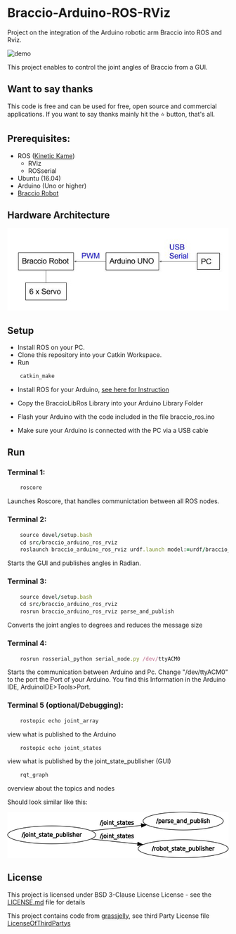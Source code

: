 # Braccio-Arduino-ROS-RViz
Project on the integration of the Arduino robotic arm Braccio into ROS and Rviz.

![demo](Demo/Demo.gif)

This project enables to control the joint angles of Braccio from a GUI.


## Want to say thanks

 This code is free and can be used for free, open source and commercial applications. If you want to say thanks mainly hit the :star: button, that's all. 


## Prerequisites:


* ROS ([Kinetic Kame](http://wiki.ros.org/kinetic))
	* RViz
	* ROSserial
* Ubuntu (16.04)
* Arduino (Uno or higher)
* [Braccio Robot](https://store.arduino.cc/tinkerkit-braccio)

## Hardware Architecture
![Hardware Architecture](DEmo/HardwareArchitecture.jpg)

## Setup
* Install ROS on your PC.
* Clone this repository into your Catkin Workspace.
* Run 
```ruby
	catkin_make
```

* Install ROS for your Arduino, [see here for Instruction](http://wiki.ros.org/rosserial_arduino/Tutorials/Arduino%20IDE%20Setup) 
* Copy the BraccioLibRos Library into your Arduino Library Folder
* Flash your Arduino with the code included in the file braccio_ros.ino

* Make sure your Arduino is connected with the PC via a USB cable

## Run

### Terminal 1:
```ruby
	roscore
```

Launches Roscore, that handles communictation between all ROS nodes.

### Terminal 2:
```ruby
	source devel/setup.bash
	cd src/braccio_arduino_ros_rviz
	roslaunch braccio_arduino_ros_rviz urdf.launch model:=urdf/braccio_arm.urdf
```

Starts the GUI and publishes angles in Radian.

### Terminal 3:
```ruby
	source devel/setup.bash
	cd src/braccio_arduino_ros_rviz
	rosrun braccio_arduino_ros_rviz parse_and_publish
```

Converts the joint angles to degrees and reduces the message size 

### Terminal 4:
```ruby
    rosrun rosserial_python serial_node.py /dev/ttyACM0
```

Starts the communication between Arduino and Pc.
Change "/dev/ttyACM0" to the port the Port of your Arduino. 
You find this Information in the Arduino IDE, ArduinoIDE>Tools>Port.

### Terminal 5 (optional/Debugging):
```ruby
	rostopic echo joint_array
```

view what is published to the Arduino

```ruby
	rostopic echo joint_states
```

view what is published by the joint_state_publisher (GUI)

```ruby
	rqt_graph
```

overview about the topics and nodes

Should look similar like this:

![Alt text](Demo/rosgraph.png)

## License


This project is licensed under  BSD 3-Clause License License - see the [LICENSE.md](LICENSE.md) file for details

This project contains code from [grassjelly](https://github.com/grassjelly/ros_braccio_urdf), see third Party License file [LicenseOfThirdPartys](Licenses_Related_Projects.md)